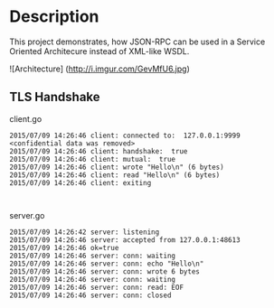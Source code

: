 Description
===========

This project demonstrates, how JSON-RPC can be used in a Service Oriented Architecure instead of XML-like WSDL.

![Architecture]
(http://i.imgur.com/GevMfU6.jpg)



TLS Handshake 
-------------

client.go

```
2015/07/09 14:26:46 client: connected to:  127.0.0.1:9999
<confidential data was removed>
2015/07/09 14:26:46 client: handshake:  true
2015/07/09 14:26:46 client: mutual:  true
2015/07/09 14:26:46 client: wrote "Hello\n" (6 bytes)
2015/07/09 14:26:46 client: read "Hello\n" (6 bytes)
2015/07/09 14:26:46 client: exiting



```


server.go

```
2015/07/09 14:26:42 server: listening
2015/07/09 14:26:46 server: accepted from 127.0.0.1:48613
2015/07/09 14:26:46 ok=true
2015/07/09 14:26:46 server: conn: waiting
2015/07/09 14:26:46 server: conn: echo "Hello\n"
2015/07/09 14:26:46 server: conn: wrote 6 bytes
2015/07/09 14:26:46 server: conn: waiting
2015/07/09 14:26:46 server: conn: read: EOF
2015/07/09 14:26:46 server: conn: closed

```
